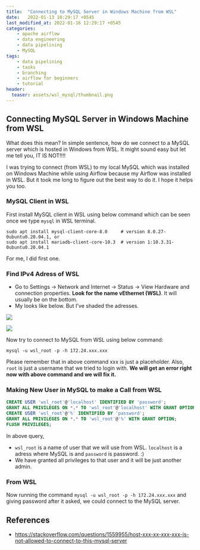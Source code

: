 ```yaml
---
title:  "Connecting to MySQL Server in Windows Machine from WSL"
date:   2022-01-13 10:29:17 +0545
last_modified_at: 2022-01-16 12:29:17 +0545
categories:
    - apache airflow
    - data engineering
    - data pipelining
    - MySQL
tags:
    - data pipelining
    - tasks
    - branching
    - airflow for beginners
    - tutorial
header:
  teaser: assets/wsl_mysql/thumbnail.png
---
```


## Connecting MySQL Server in Windows Machine from WSL
What does this mean? In simple sentence, how do we connect to a MySQL server which is hosted in Windows from WSL. It might sound easy but let me tell you, IT IS NOT!!!!

I was trying to connect (from WSL) to my local MySQL which was installed on Windows Machine while using Airflow because my Airflow was installed in WSL. But it took me long to figure out the best way to do it. I hope it helps you too.

### MySQL Client in WSL
First install MySQL client in WSL using below command which can be seen once we type `mysql` in WSL terminal.

```shell
sudo apt install mysql-client-core-8.0     # version 8.0.27-0ubuntu0.20.04.1, or
sudo apt install mariadb-client-core-10.3  # version 1:10.3.31-0ubuntu0.20.04.1
```

For me, I did first one.

### Find IPv4 Adress of WSL
* Go to Settings -> Network and Internet -> Status -> View Hardware and connection properties. **Look for the name vEthernet (WSL)**. It will usually be on the bottom.
* My looks like below. But I've shaded the adresses.

![]({{site.url}}/assets/wsl_mysql/ipv4_address.png)

![]({{site.url}}/assets/wsl_mysql/ipv4_wsl.png)



Now try to connect to MySQL from WSL using below command:

```shell
mysql -u wsl_root -p -h 172.24.xxx.xxx
```

Please remember that in above command xxx is just a placeholder. Also, `root` is just a username that we tried to login with. **We will get an error right now with above command and we will fix it.**

### Making New User in MySQL to make a Call from WSL

```sql
CREATE USER 'wsl_root'@'localhost' IDENTIFIED BY 'password';
GRANT ALL PRIVILEGES ON *.* TO 'wsl_root'@'localhost' WITH GRANT OPTION;
CREATE USER 'wsl_root'@'%' IDENTIFIED BY 'password';
GRANT ALL PRIVILEGES ON *.* TO 'wsl_root'@'%' WITH GRANT OPTION;
FLUSH PRIVILEGES;
```

In above query, 
* `wsl_root` is a name of user that we will use from WSL. `localhost` is a adress where MySQL is and `password` is password. :)
* We have granted all privileges to that user and it will be just another admin.

### From WSL
Now running the command `mysql -u wsl_root -p -h 172.24.xxx.xxx` and giving password after it asked, we could connect to the MySQL server.

## References
* https://stackoverflow.com/questions/1559955/host-xxx-xx-xxx-xxx-is-not-allowed-to-connect-to-this-mysql-server
